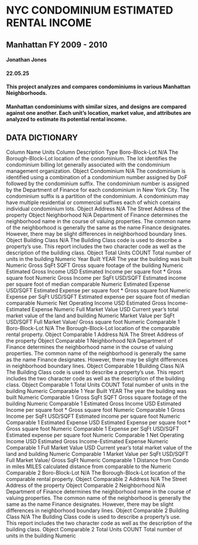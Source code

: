 # NYC CONDOMINIUM ESTIMATED RENTAL INCOME
## Manhattan FY 2009 - 2010
#### Jonathan Jones 
#### 22.05.25
#### This project analyzes and compares condominiums in various Manhattan Neighborhoods.
#### Manhattan condominiums with similar sizes, and designs are compared against one another. Each unit’s location, market value, and attributes are analyzed to estimate its potential rental income. 

## DATA DICTIONARY
Column Name	Units	Column Description	Type
 Boro-Block-Lot	N/A	The Borough-Block-Lot location of the  condominium. The lot identifies the condominium billing lot generally associated with the condominium management organization.	Object
 Condominium	N/A	The  condominium is identified using a combination of a condominium number assigned by DoF followed by the condominium suffix. The condominium number is assigned by the Department of Finance for each condominium in New York City.  The condominium suffix is a partition of the condominium. A condominium may have multiple residential or commercial suffixes each of which contains individual condominium lots.	Object
 Address	N/A	The Street Address of the property	Object
 Neighborhood	N/A	Department of Finance determines the neighborhood name in the course of valuing properties. The common name of the neighborhood is generally the same as the name Finance designates. However, there may be slight differences in neighborhood boundary lines.	Object
 Building Class	N/A	The Building Class code  is used to describe a property’s use.  This report includes the two character code as well as the description of the building class.	Object
 Total Units	COUNT	Total number of units in the building	Numeric
 Year Built	YEAR	The year the building was built	Numeric
 Gross SqFt	SQFT	Gross square footage of the building	Numeric
 Estimated Gross Income	USD	Estimated Income per square foot * Gross square foot	Numeric
 Gross Income per SqFt	USD/SQFT	Estimated income per square foot of median comparable	Numeric
 Estimated Expense	USD/SQFT	Estimated Expense per square foot * Gross square foot	Numeric
 Expense per SqFt	USD/SQFT	Estimated expense per square foot of median comparable	Numeric
 Net Operating Income	USD	Estimated Gross Income-Estimated Expense	Numeric
 Full Market Value	USD	Current year’s total market value of the land and building	Numeric
 Market Value per SqFt	USD/SQFT	Full Market Value/ Gross square foot	Numeric
Comparable 1 Boro-Block-Lot	N/A	The Borough-Block-Lot location of the comparable rental property.	Object
Comparable 1 Address	N/A	The Street Address of the property	Object
Comparable 1 Neighborhood	N/A	Department of Finance determines the neighborhood name in the course of valuing properties. The common name of the neighborhood is generally the same as the name Finance designates. However, there may be slight differences in neighborhood boundary lines.	Object
Comparable 1 Building Class	N/A	The Building Class code  is used to describe a property’s use.  This report includes the two character code as well as the description of the building class.	Object
Comparable 1 Total Units	COUNT	Total number of units in the building	Numeric
Comparable 1 Year Built	YEAR	The year the building was built	Numeric
Comparable 1 Gross SqFt	SQFT	Gross square footage of the building	Numeric
Comparable 1 Estimated Gross Income	USD	Estimated Income per square foot * Gross square foot	Numeric
Comparable 1 Gross Income per SqFt	USD/SQFT	Estimated income per square foot	Numeric
Comparable 1 Estimated Expense	USD	Estimated Expense per square foot * Gross square foot	Numeric
Comparable 1 Expense per SqFt	USD/SQFT	Estimated expense per square foot	Numeric
Comparable 1 Net Operating Income	USD	Estimated Gross Income-Estimated Expense	Numeric
Comparable 1 Full Market Value	USD	Current year’s total market value of the land and building	Numeric
Comparable 1 Market Value per SqFt	USD/SQFT	Full Market Value/ Gross SqFt	Numeric
Comparable 1 Distance from Condo in miles	MILES	calculated distance from comparable to the 	Numeric
Comparable 2 Boro-Block-Lot	N/A	The Borough-Block-Lot location of the comparable rental property.	Object
Comparable 2 Address	N/A	The Street Address of the property	Object
Comparable 2 Neighborhood	N/A	Department of Finance determines the neighborhood name in the course of valuing properties. The common name of the neighborhood is generally the same as the name Finance designates. However, there may be slight differences in neighborhood boundary lines.	Object
Comparable 2 Building Class	N/A	The Building Class code  is used to describe a property’s use.  This report includes the two character code as well as the description of the building class.	Object
Comparable 2 Total Units	COUNT	Total number of units in the building	Numeric
